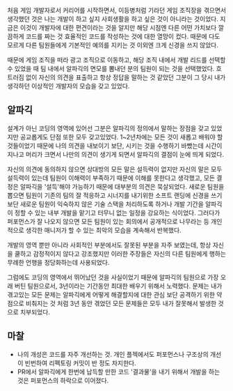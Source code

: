 처음 게임 개발자로서 커리어를 시작하면서, 이등병처럼 기라던 게임 조직장을 겪으면서 생각했던 것은 나는 개발이 하고 싶지 사회생활을 하고 싶은 것이 아니라는 것이었다. 지금은 이것이 개발자에 대한 편견이라는 것을 알지만 해당 시점엔 다른 어떤 가치보다 깔끔하게 코드를 짜는 것 효율적인 코드를 작성하는 것에 대한 열망이 컸다. 때문에 다도 모르게 다른 팀원들에게 기본적인 예의를 지키는 것 이외엔 크게 신경을 쓰지 않았다.

때문에 게임 조직을 떠라 광고 조직으로 이동하고, 해당 조직 내에서 개발 리드를 선택할 수 있었을 때 팀 내에서 알파긱의 면모를 뽐내던 분의 팀원이 되는 것을 선택했었다. 흐트러짐 없이 자신의 의견을 표출하고 항상 정답을 말하는 것 같았던 그분이 그 당시 내가 생각하던 이상적인 개발자의 모습을 갖고 있었다.

## 알파긱

설계가 아닌 코딩의 영역에 있어선 그분은 알파긱의 정의에서 말하는 장점을 갖고 있었지만 공교롭게도 단점 또한 모두 갖고있었다. 1~2년차에는 모든 것이 새롭고 배워야 할 것들이었기 때문에 나의 의견을 내보이기 보단, 시키는 것을 수행하기 바빴는데 시간이 지나고 머리가 크면서 나만의 의견이 생기게 되면서 알파긱의 결점이 눈에 띄게 되었다.

자신의 의견에 동의하지 않으면 상대방의 모든 말은 설득력이 없지만 자신의 말은 모두 설득력이 있는데 팀원이 이해력이 부족하기 때문에 이해를 못한다고 생각했고, 모든 결정은 알파긱을 '설득'해야 가능하기 때문에 대부분의 의견은 묵살되었다. 새로운 팀원을 뽑으면 팀원이 기존의 팀의 잘 적응하고 시너지를 내기위한 소프트 랜딩에 신경을 쓰기 보단 새로운 팀원이 익숙하지 않은 기술 스택을 처리하도록 하거나 개발 기간을 알파긱이 정할 수 있는 내부 개발을 맡기고 터무니 없는 일정을 강요하는 식이었다. 그러다가 퍼포먼스가 잘 나오지 않으면 모든 팀원이 있는 회의에서 공개적으로 나무라는 등 개인적으로 생각한 매니저가 할 수 있는 최악의 모습을 계속해서 반복했다.

개발의 영역 뿐만 아니라 사회적인 부분에서도 잘못된 부분을 자주 보였는데, 항상 자신을 쿨하고 감정적이지 않다고 강조했지만 이러한 주장들은 자신의 다른 팀원에게 행하는 무례한 언행을 정당화하는데 사용되었다.

그럼에도 코딩의 영역에서 뛰어났던 것을 사실이었기 때문에 알파긱의 팀원으로 가장 오래 버틴 팀원으로서, 3년이라는 기간동안 최대한 배우기 위해서 노력했다. 문제는 내가 겪고있는 모든 문제는 알파긱에게 어떻게 해결할지에 대한 관심 보단 공격하기 위한 약점으로 비춰지는 것 처럼 3년 동안 겪었던 모든 문제들은 모두 내가 잘못해서 발생한 것으로 치부되었다.

<!-- 이직 얘기 웅앵웅 -->

## 마찰

- 나의 개성은 코드를 자주 개선하는 것. 개인 플젝에서도 퍼포먼스나 구조상의 개선이 빈번하여 리펙토링 커밋이 반 정도 차지한다.
- PR에서 알파긱에게 한번에 납득할 만한 코드 '결과물'을 내기 위해서 개발을 하는 것은 퍼포먼스의 하락으로 이어졌다.
